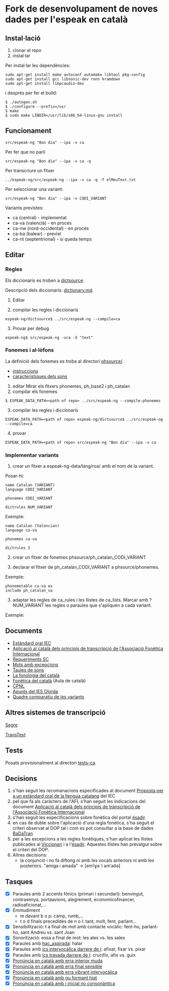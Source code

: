 # Fork de desenvolupament de noves dades per l'espeak en català

## Instal·lació
1) clonar el repo
2) instal·lar

Per instal·lar les dependències:
```
sudo apt-get install make autoconf automake libtool pkg-config
sudo apt-get install gcc libsonic-dev ronn kramdown
sudo apt-get install libpcaudio-dev
```

i després per fer el build:
```
$ ./autogen.sh 
$ ./configure --prefix=/usr
$ make
$ sudo make LIBDIR=/usr/lib/x86_64-linux-gnu install
``` 

## Funcionament
```
src/espeak-ng "Bon dia" --ipa -v ca
```

Per fer que no parli
```
src/espeak-ng "Bon dia" --ipa -v ca -q
```
Per transcriure un fitxer
```
../espeak-ng/src/espeak-ng --ipa -v ca -q -f elMeuText.txt
```

Per seleccionar una variant:
```
src/espeak-ng "Bon dia" --ipa -v CODI_VARIANT
```

Variants previstes:
* ca (central) - implementat
* ca-va (valencià) - en procés
* ca-nw (nord-occidental) - en procés
* ca-ba (balear) - previst
* ca-nt (septentrional) - si queda temps

## Editar
### Regles
Els diccionaris es troben a [dictsource](https://github.com/projecte-aina/espeak-ng/tree/master/dictsource).

Descripció dels diccionaris: [dictionary.md](https://github.com/espeak-ng/espeak-ng/blob/master/docs/dictionary.md).

1) Editar

2) compilar les regles i diccionaris
```
espeak-ng/dictsource$ ../src/espeak-ng --compile=ca
```

3) Provar per debug
```
espeak-ng$ src/espeak-ng -vca -X "text"
```

### Fonemes i al·lòfons
La definició dels fonemes es troba al directori [phsource/](https://github.com/projecte-aina/espeak-ng/tree/dev-ca/phsource).


- [instruccions](https://github.com/projecte-aina/espeak-ng/blob/dev-ca/docs/phontab.md#phoneme-definitions)
- [característiques dels sons](https://github.com/projecte-aina/espeak-ng/blob/dev-ca/docs/phonemes.md#consonants)


1) editar
Mirar els fitxers phonemes, ph_base2 i ph_catalan
2) compilar els fonemes
```
$ ESPEAK_DATA_PATH=<path of repo> ../src/espeak-ng --compile-phonemes
```
3) compilar les regles i diccionaris
```
ESPEAK_DATA_PATH=<path of repo> espeak-ng/dictsource$ ../src/espeak-ng --compile=ca
```
4) provar
```
ESPEAK_DATA_PATH=<path of repo> src/espeak-ng "Bon dia" --ipa -v ca
```

### Implementar variants
1) crear un fitxer a espeak-ng-data/lang/roa/ amb el nom de la variant. 

Posar-hi:

```
name Catalan (VARIANT)
language CODI_VARIANT

phonemes CODI_VARIANT

dictrules NUM_VARIANT

```

Exemple:

```
name Catalan (Valencian)
language ca-va

phonemes ca-va

dictrules 3

```

2) crear un fitxer de fonemes phsource/ph_catalan_CODI_VARIANT

3) declarar el fitxer de ph_catalan_CODI_VARIANT a phsource/phonemes.

Exemple:
```
phonemetable ca-va es
include ph_catalan_va
```

3) adaptar les regles de ca_rules i les llistes de ca_lists. Marcar amb ?NUM_VARIANT les regles o paraules que s'apliquen a cada variant.

Exemple:


## Documents
* [Estàndard oral IEC](https://publicacions.iec.cat/repository/pdf/00000039/00000072.pdf)
* [Aplicació al català dels principis de transcripció de l'Associació Fonètica Internacional](https://publicacions.iec.cat/repository/pdf/00000041/00000087.pdf)
* [Requeriments SC](https://www.softcatala.org/wiki/Usuari:Jmas/TTS_Requeriments)
* [Mots amb excepcions](https://ca.wiktionary.org/wiki/Categoria:Mots_en_catal%C3%A0_per_caracter%C3%ADstiques_fon%C3%A8tiques)
* [Taules de sons](http://www.ub.edu/sonscatala/ca/central)
* [La fonologia del català](http://diposit.ub.edu/dspace/bitstream/2445/67057/1/Fonologia_catalana.pdf)
* [Fonètica del català](https://www.auladecatala.com/fonetica-i-ortografia/) (Aula de català)
* [CPNL](https://blogs.cpnl.cat/dgava12/files/2012/12/Full-de-ruta_unitat21.pdf)
* [Apunts del IES Olorda](http://iesolorda.cat/departaments/cat/fon_tot.pdf)
* [Quadre comparatiu de les variants](http://www.xtec.cat/~aribas4/llengua/dialectologia/quadrecomparatiu.htm)

## Altres sistemes de transcripció
[Segre](https://nlp.lsi.upc.edu/freeling/demo/segre.php)

[TransText](https://sites.google.com/site/juanmariagarrido/research/resources/tools/transtext)

## Tests

Posats provisionalment al directori [tests-ca](https://github.com/projecte-aina/espeak-ng/tree/dev-ca/tests-ca).

## Decisions

1) s'han seguit les recomanacions especificades al document [Proposta per a un estàndard oral de la llengua catalana](https://publicacions.iec.cat/repository/pdf/00000039/00000072.pdf) del IEC
2) pel que fa als caràcters de l'AFI, s'han seguit les indicacions del document [Aplicació al català dels principis de transcripció de l'Associació Fonètica Internacional](https://publicacions.iec.cat/repository/pdf/00000041/00000087.pdf)
3) s'han seguit les especificacions sobre fonètica del portal [ésadir](https://esadir.cat/gramatica/criteris).
4) en cas de dubte sobre l'aplicació d'una regla fonètica, s'ha seguit el criteri observat al DOP tal i com es pot consultar a la base de dades [BaDaTran](http://retoc.iula.upf.edu/cgi-bin/BaDaTran.cgi)
5) per a les excepcions a les regles fonètiques, s'han aplicat les llistes publicades al [Viccionari](https://ca.wiktionary.org/wiki/Categoria:Mots_en_catal%C3%A0_per_caracter%C3%ADstiques_fon%C3%A8tiques) i a l'[ésadir](https://esadir.cat/gramatica/criteris). Aquestes llistes han prevalgut sobre el criteri del DOP.
6) Altres decisions:
    * la conjunció i no fa diftong ni amb les vocals anteriors ni amb les posteriors. "amiga i amada" -> [əmˈiɣə ˈi əmˈaðə]

## Tasques
- [x]  Paraules amb 2 accents fònics (primari i secundari): benvingut, contrasenya, portaavions, alegrement, economicofinancer, radioaficionat,...
- [x]  Emmudiment
    - m davant b o p: camp, rumb,...
    - t o d finals precedides de n o l: tant, molt, fent, parlant...
- [x]  Sensibilització: t a final de mot amb contacte vocàlic: fent-ho, parlant-ho, sant Andreu vs. sant Joan
- [x]  Sonorització: essa a final de mot: les ales vs. les sales
- [x]  Paraules amb [hac_aspirada](https://ca.wiktionary.org/wiki/Categoria:Pron%C3%BAncia_en_catal%C3%A0_amb_hac_aspirada): halar
- [x]  Paraules amb [ics intervocàlica darrere de i](https://ca.wiktionary.org/wiki/Categoria:Pron%C3%BAncia_en_catal%C3%A0_amb_ics_intervoc%C3%A0lica): afixar, fixar vs. pixar
- [x]  Paraules amb [ics travada darrere de i](https://ca.wiktionary.org/wiki/Categoria:Pron%C3%BAncia_en_catal%C3%A0_amb_ics_travada_darrere_i_voc%C3%A0lica): crucifix, afix vs. guix
- [x]  [Pronúncia en català amb erra interior muda](https://ca.wiktionary.org/wiki/Categoria:Pron%C3%BAncia_en_catal%C3%A0_amb_erra_interior_muda)
- [x]  [Pronúncia en català amb erra final sensible](https://ca.wiktionary.org/wiki/Categoria:Pron%C3%BAncia_en_catal%C3%A0_amb_erra_final_sensible)
- [x]  [Pronúncia en català amb erra vibrant intervocàlica](https://ca.wiktionary.org/wiki/Categoria:Pron%C3%BAncia_en_catal%C3%A0_amb_erra_vibrant_intervoc%C3%A0lica)
- [x]  [Pronúncia en català amb gu formant hiat](https://ca.wiktionary.org/wiki/Categoria:Pron%C3%BAncia_en_catal%C3%A0_amb_gu_formant_hiat)
- [x]  [Pronúncia en català amb i inicial no consonàntica](https://ca.wiktionary.org/wiki/Categoria:Pron%C3%BAncia_en_catal%C3%A0_amb_i_inicial_no_conson%C3%A0ntica)
